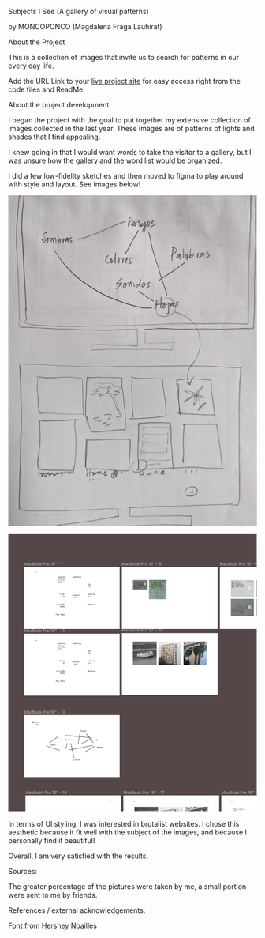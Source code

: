 
Subjects I See 
(A gallery of visual patterns)

by 
MONCOPONCO
(Magdalena Fraga Lauhirat)

About the Project

This is a collection of images that invite us to search for patterns in our every day life.

Add the URL Link to your <a href="https://moncoponco.github.io/">live project site</a> for easy access right from the code files and ReadMe.


About the project development:


I began the project with the goal to put together my extensive collection of images collected in the last year. These images are of patterns of lights and shades that I find appealing. 


I knew going in that I would want words to take the visitor to a gallery, but I was unsure how the gallery and the word list would be organized. 

I did a few low-fidelity sketches and then moved to figma to play around with style and layout. See images below! 

![low fidelity sketches of website](process/lowsketching.jpg)

![mid fidelity via figma](process/figma.png)

In terms of UI styling, I was interested in brutalist websites. I chose this aesthetic because it fit well with the subject of the images, and because I personally find it beautiful! 

Overall, I am very satisfied with the results. 

Sources:

The greater percentage of the pictures were taken by me, a small portion were sent to me by friends. 

References / external acknowledgements:

Font from <a href="http://hershey-noailles.luuse.io/www/#Hershey-Noailles-Futura-Duplex-Regular"> Hershey Noailles </a>